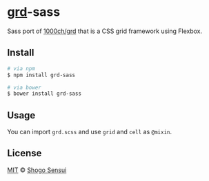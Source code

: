 # [grd](https://github.com/1000ch/grd)-sass

Sass port of [1000ch/grd](https://github.com/1000ch/grd) that is a CSS grid framework using Flexbox.

## Install

```bash
# via npm
$ npm install grd-sass

# via bower
$ bower install grd-sass
```

## Usage

You can import `grd.scss` and use `grid` and `cell` as `@mixin`.

## License

[MIT](https://1000ch.mit-license.org) © [Shogo Sensui](https://github.com/1000ch)
